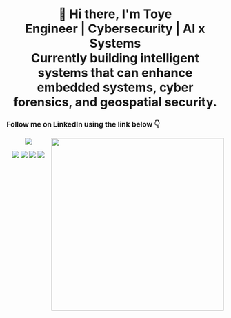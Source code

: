 ###  

<h1 align="center"> 👋 Hi there, I'm Toye <br>Engineer | Cybersecurity | AI x Systems <br>Currently building intelligent systems that can enhance embedded systems, cyber forensics, and geospatial security.</h1>
<!--
<h3 align="center">Engineer | Cybersecurity | AI x Systems</h3>
<h3 align="center">Currently building intelligent systems that can enhance embedded systems, cyber forensics, and geospatial security.</h3>
<!--
🛠️ Languages: Go, Python</li>
🧪 Interests: AI agents, secure edge devices, data visualization
📍 Projects in progress:
- Geospatial cyber incident map + AI agent
- Anomaly detection for IoT/embedded systems
- Lightweight forensic tools for mobile environments
-->
<h3 align="left"> Follow me on LinkedIn using the link below 👇 </h3>

<img align="right" src="https://github-readme-stats.vercel.app/api?username=toyeafo&theme=gruvbox&count_private=true" width="400" />

<p align="center">
  <a href="https://www.linkedin.com/in/toye-afolabi/"><img src="https://img.shields.io/badge/LinkedIn-0077B5?style=flat&logo=linkedin&logoColor=white" /></a>
</p>


<p align="center">
  <a href="https://www.credly.com/badges/f6919988-edf4-464d-a7bf-1dbc1d3823b0/public_url"><img src="https://images.credly.com/size/110x110/images/00634f82-b07f-4bbd-a6bb-53de397fc3a6/image.png" /></a>
  <a href="https://www.credly.com/badges/734ffb94-0845-4981-8398-13df9aba57c3/public_url"><img src="https://images.credly.com/size/110x110/images/0e284c3f-5164-4b21-8660-0d84737941bc/image.png" /></a>
  <a href="https://www.credly.com/badges/9eba1842-bd46-4682-8436-3329a8a14073/public_url"><img src="https://images.credly.com/size/110x110/images/fb97a12f-c0f1-4f37-9b7d-4a830199fe84/GCC_badge_IT_Support_1000x1000.png" /></a>
  <a href="https://www.credly.com/badges/f0b00fb9-c293-4ffd-934a-aa7eb6ec5cfb/public_url"><img src="https://images.credly.com/size/110x110/images/0bf0f2da-a699-4c82-82e2-56dcf1f2e1c7/image.png" /></a>
</p>

<!--

I'm a software engineer with a focus on AWS cloud engineering. 
I hold the following AWS certifications:

- AWS Certified Cloud Practitioner
- AWS Certified Solutions Architect – Associate

My journey in cloud engineering has introduced me to various technologies, and I'm eager to continue learning and growing in this field.

- 👯 I’m looking to connect with fellow tech enthusiasts, collaborate on exciting projects or engage in discussions about the latest developments in (Software and AWS cloud) engineering.
- 📫 How to reach me: LinkedIn (https://www.linkedin.com/in/toye-afolabi/).
- ⚡ Fun fact: I'm like a blend of a sci-fi enthusiast exploring galaxies, an anime aficionado seeking adventures, and a football fanatic scoring goals in the universe of my interests." 🚀🌌🎮⚽

-->

<!--
## Projects

### Project 1: [Project Name]
- Description: [Brief description of the project's purpose and features]
- Technologies Used: [List the relevant technologies used]
- GitHub Repository: [Link to the project's GitHub repository]

-->
